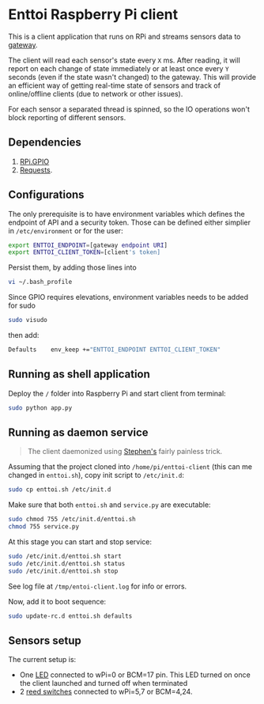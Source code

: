 # Enttoi Raspberry Pi client

This is a client application that runs on RPi and streams sensors data to [gateway](https://github.com/Enttoi/enttoi-gateway).

The client will read each sensor's state every `X` ms. After reading, it will report on each change of state immediately or at least once every `Y` seconds (even if the state wasn't changed) to the gateway. This will provide an efficient way of getting real-time state of sensors and track of online/offline clients (due to network or other issues). 

For each sensor a separated thread is spinned, so the IO operations won't block reporting of different sensors.

## Dependencies

1. [RPi.GPIO](https://pypi.python.org/pypi/RPi.GPIO) 
2. [Requests](http://www.python-requests.org/en/latest/). 

## Configurations

The only prerequisite is to have environment variables which defines the endpoint of API and a security token. Those can be defined either simplier in `/etc/environment` or for the user:
```bash
export ENTTOI_ENDPOINT=[gateway endpoint URI]
export ENTTOI_CLIENT_TOKEN=[client's token]
```

Persist them, by adding those lines into
```bash
vi ~/.bash_profile
```

Since GPIO requires elevations, environment variables needs to be added for sudo 
```bash
sudo visudo
```
then add:
```bash
Defaults	env_keep +="ENTTOI_ENDPOINT ENTTOI_CLIENT_TOKEN"
```

## Running as shell application

Deploy the `/` folder into Raspberry Pi and start client from terminal:
```bash
sudo python app.py
```

## Running as daemon service

>The client daemonized using [Stephen's](http://blog.scphillips.com/posts/2013/07/getting-a-python-script-to-run-in-the-background-as-a-service-on-boot/) fairly painless trick. 

Assuming that the project cloned into `/home/pi/enttoi-client` (this can me changed in `enttoi.sh`), copy init script to `/etc/init.d`:

```bash
sudo cp enttoi.sh /etc/init.d
```

Make sure that both `enttoi.sh` and `service.py` are executable:

```bash
sudo chmod 755 /etc/init.d/enttoi.sh
chmod 755 service.py
```

At this stage you can start and stop service:
```bash
sudo /etc/init.d/enttoi.sh start
sudo /etc/init.d/enttoi.sh status
sudo /etc/init.d/enttoi.sh stop
```

See log file at `/tmp/entoi-client.log` for info or errors.

Now, add it to boot sequence:
```bash
sudo update-rc.d enttoi.sh defaults
```

## Sensors setup

The current setup is:
* One [LED](http://www.aliexpress.com/item//32377761083.html) connected to wPi=0 or BCM=17 pin. This LED turned on once the client launched and turned off when terminated
* 2 [reed switches](http://www.aliexpress.com/item//32424305003.html) connected to wPi=5,7 or BCM=4,24. 
